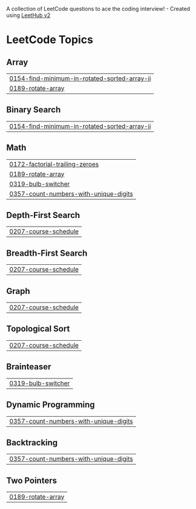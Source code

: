 A collection of LeetCode questions to ace the coding interview! - Created using [LeetHub v2](https://github.com/arunbhardwaj/LeetHub-2.0)
<!---LeetCode Topics Start-->
# LeetCode Topics
## Array
|  |
| ------- |
| [0154-find-minimum-in-rotated-sorted-array-ii](https://github.com/Laksitha11/leetcode/tree/master/0154-find-minimum-in-rotated-sorted-array-ii) |
| [0189-rotate-array](https://github.com/Laksitha11/leetcode/tree/master/0189-rotate-array) |
## Binary Search
|  |
| ------- |
| [0154-find-minimum-in-rotated-sorted-array-ii](https://github.com/Laksitha11/leetcode/tree/master/0154-find-minimum-in-rotated-sorted-array-ii) |
## Math
|  |
| ------- |
| [0172-factorial-trailing-zeroes](https://github.com/Laksitha11/leetcode/tree/master/0172-factorial-trailing-zeroes) |
| [0189-rotate-array](https://github.com/Laksitha11/leetcode/tree/master/0189-rotate-array) |
| [0319-bulb-switcher](https://github.com/Laksitha11/leetcode/tree/master/0319-bulb-switcher) |
| [0357-count-numbers-with-unique-digits](https://github.com/Laksitha11/leetcode/tree/master/0357-count-numbers-with-unique-digits) |
## Depth-First Search
|  |
| ------- |
| [0207-course-schedule](https://github.com/Laksitha11/leetcode/tree/master/0207-course-schedule) |
## Breadth-First Search
|  |
| ------- |
| [0207-course-schedule](https://github.com/Laksitha11/leetcode/tree/master/0207-course-schedule) |
## Graph
|  |
| ------- |
| [0207-course-schedule](https://github.com/Laksitha11/leetcode/tree/master/0207-course-schedule) |
## Topological Sort
|  |
| ------- |
| [0207-course-schedule](https://github.com/Laksitha11/leetcode/tree/master/0207-course-schedule) |
## Brainteaser
|  |
| ------- |
| [0319-bulb-switcher](https://github.com/Laksitha11/leetcode/tree/master/0319-bulb-switcher) |
## Dynamic Programming
|  |
| ------- |
| [0357-count-numbers-with-unique-digits](https://github.com/Laksitha11/leetcode/tree/master/0357-count-numbers-with-unique-digits) |
## Backtracking
|  |
| ------- |
| [0357-count-numbers-with-unique-digits](https://github.com/Laksitha11/leetcode/tree/master/0357-count-numbers-with-unique-digits) |
## Two Pointers
|  |
| ------- |
| [0189-rotate-array](https://github.com/Laksitha11/leetcode/tree/master/0189-rotate-array) |
<!---LeetCode Topics End-->